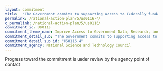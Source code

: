 ```yaml
---
layout: commitment
title:  "The Government commits to supporting access to Federally-funded science and data… by exploring new incentive structures to recognize institutions and researchers who are supporting public access to data and research."
permalink: /national-action-plan/5/us0116-4/
c_permalink: /national-action-plan/5/us0116/
commitment_id: US0116
commitment_theme_name: Improve Access to Government Data, Research, and Information
commitment_detail_sub: "The Government commits to supporting access to Federally-funded science and data… by exploring new incentive structures to recognize institutions and researchers who are supporting public access to data and research."
commitment_detail_sub_id: "US0116.4"
commitment_agency: National Science and Technology Council
---
```


Progress toward the commitment is under review by the agency point of contact